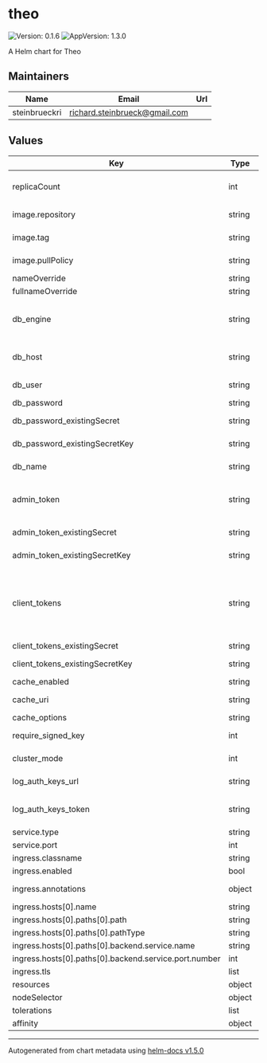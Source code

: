 # theo

![Version: 0.1.6](https://img.shields.io/badge/Version-0.1.6-informational?style=flat-square) ![AppVersion: 1.3.0](https://img.shields.io/badge/AppVersion-1.3.0-informational?style=flat-square)

A Helm chart for Theo

## Maintainers

| Name | Email | Url |
| ---- | ------ | --- |
| steinbrueckri | richard.steinbrueck@gmail.com |  |

## Values

| Key | Type | Default | Description |
|-----|------|---------|-------------|
| replicaCount | int | `3` | (int) Number of nginx-ingress pods to load balance between |
| image.repository | string | `"theoapp/theo"` | Name of the container repository |
| image.tag | string | `nil` | Version of the container |
| image.pullPolicy | string | `"IfNotPresent"` | value can be Always, Never, IfNotPresent. |
| nameOverride | string | `""` |  |
| fullnameOverride | string | `""` |  |
| db_engine | string | `"mariadb"` | at the moment only mariadb, theo will support postgresql in the future. |
| db_host | string | `""` | Mariadb server hostname or ip	string (**Manatory**) |
| db_user | string | `""` | Database Password (**Manatory**) |
| db_password | string | `""` |  |
| db_password_existingSecret | string | `""` | if set db_password will be ignored. |
| db_password_existingSecretKey | string | `""` | if set db_password will be ignored. |
| db_name | string | `""` | Database name (**Manatory**) |
| admin_token | string | `""` | - **For test only, dont use in production.** If empty will generate a random admin token. |
| admin_token_existingSecret | string | `""` | if set admin_token will be ignored. |
| admin_token_existingSecretKey | string | `""` | if set admin_token will be ignored. |
| client_tokens | string | `""` | **For test only, dont use in production.** If empty will generate a random client token, can be filled with multiple client tokens separated by comma. |
| client_tokens_existingSecret | string | `""` |  |
| client_tokens_existingSecretKey | string | `""` | if set client_tokens will be ignored. |
| cache_enabled | string | `"redis"` | redis or memcached |
| cache_uri | string | `""` | memcached or redis connection url |
| cache_options | string | `"false"` | parameters |
| require_signed_key | int | `0` | Accept only signed keys (0/1) |
| cluster_mode | int | `0` | Enable features for cluster env (0/1) |
| log_auth_keys_url | string | `""` | Enable remote log of successful requests |
| log_auth_keys_token | string | `""` | Authorization Bearer for LOG_AUTH_KEYS_URL |
| service.type | string | `"ClusterIP"` |  |
| service.port | int | `80` |  |
| ingress.classname | string | `"nginx-ingress"` |  |
| ingress.enabled | bool | `false` | Enable ingress |
| ingress.annotations | object | `{}` | The annotations to be applied to ingress |
| ingress.hosts[0].name | string | `"theo.example.org"` |  |
| ingress.hosts[0].paths[0].path | string | `"/"` |  |
| ingress.hosts[0].paths[0].pathType | string | `"Prefix"` |  |
| ingress.hosts[0].paths[0].backend.service.name | string | `"theo-ingress"` |  |
| ingress.hosts[0].paths[0].backend.service.port.number | int | `80` |  |
| ingress.tls | list | `[]` |  |
| resources | object | `{}` |  |
| nodeSelector | object | `{}` |  |
| tolerations | list | `[]` |  |
| affinity | object | `{}` |  |

----------------------------------------------
Autogenerated from chart metadata using [helm-docs v1.5.0](https://github.com/norwoodj/helm-docs/releases/v1.5.0)
